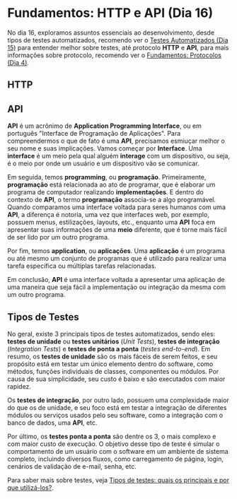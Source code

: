# Fundamentos: HTTP e API (Dia 16)
No dia 16, exploramos assuntos essenciais ao desenvolvimento, desde tipos de testes automatizados, recomendo ver o [Testes Automatizados (Dia 15)](/dias/dia15.md) para entender melhor sobre testes, até protocolo **HTTP** e **API**, para mais informações sobre protocolo, recomendo ver o [Fundamentos: Protocolos (Dia 4)](/dias/dia04.md).

## HTTP

## API
**API** é um acrônimo de **Application Programming Interface**, ou em português "Interface de Programação de Aplicações". Para compreendermos o que de fato é uma **API**, precisamos esmiuçar melhor o seu nome e suas implicações. Vamos começar por **Interface**. Uma **interface** é um meio pela qual alguém **interage** com um dispositivo, ou seja, é o meio por onde um usuário e um dispositivo vão se comunicar.

Em seguida, temos **programming**, ou **programação**. Primeiramente, **programação** está relacionada ao ato de programar, que é elaborar um programa de computador realizando **implementações**. E dentro do contexto de **API**, o termo **programação** associa-se a algo programável. Quando comparamos uma interface voltada para seres humanos com uma **API**, a diferença é notoria, uma vez que interfaces web, por exemplo, possuem menus, estilizações, layouts, etc., enquanto uma **API** foca em apresentar suas informações de uma **meio** diferente, que é torne mais fácil de ser lido por um outro programa.

Por fim, temos **application**, ou **aplicações**. Uma **aplicação** é um programa ou até mesmo um conjunto de programas que é utilizado para realizar uma tarefa específica ou múltiplas tarefas relacionadas.

Em conclusão, **API** é uma interface voltada a apresentar uma aplicação de uma maneira que seja fácil a implementação ou integração da mesma com um outro programa.

## Tipos de Testes
No geral, existe 3 principais tipos de testes automatizados, sendo eles: **testes de unidade** ou **testes unitários** (_Unit Tests_), **testes de integração** (_Integration Tests_) e **testes de ponta a ponta** (_testes end-to-end_). Em resumo, os **testes de unidade** são os mais fáceis de serem feitos, e seu propósito está em testar um único elemento dentro do software, como métodos, funções individuais de classes, componentes ou módulos. Por causa de sua simplicidade, seu custo é baixo e são executados com maior rapidez.

Os **testes de integração**, por outro lado, possuem uma complexidade maior do que os de unidade, e seu foco está em testar a integração de diferentes módulos ou serviços usados pelo seu software, como a integração com o banco de dados, uma **API**, etc.

Por último, os **testes ponta a ponta** são dentre os 3, o mais complexo e com maior custo de execução. O objetivo desse tipo de teste é simular o comportamento de um usuário com o software em um ambiente de sistema completo, incluindo diversos fluxos, como carregamento de página, login, cenários de validação de e-mail, senha, etc.

Para saber mais sobre testes, veja [Tipos de testes: quais os principais e por que utilizá-los?](https://www.alura.com.br/artigos/tipos-de-testes-principais-por-que-utiliza-los).
